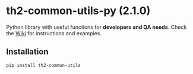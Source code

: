 # th2-common-utils-py (2.1.0)
Python library with useful functions for **developers and QA needs**. Check the [Wiki](https://github.com/th2-net/th2-common-utils-py/wiki) for instructions and examples.

## Installation
```
pip install th2-common-utils
```
